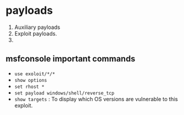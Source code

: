 # payloads

1. Auxiliary payloads
2. Exploit payloads.
3. 
## msfconsole important commands

* `use exoloit/*/*`
* `show options`
* `set rhost *`
* `set payload windows/shell/reverse_tcp`
* `show targets` : To display which OS versions are vulnerable to this exploit.



